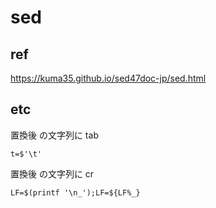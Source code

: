 
# sed


## ref

https://kuma35.github.io/sed47doc-jp/sed.html


## etc

置換後 の文字列に tab

```
t=$'\t'
```


置換後 の文字列に cr

```
LF=$(printf '\n_');LF=${LF%_}
```


